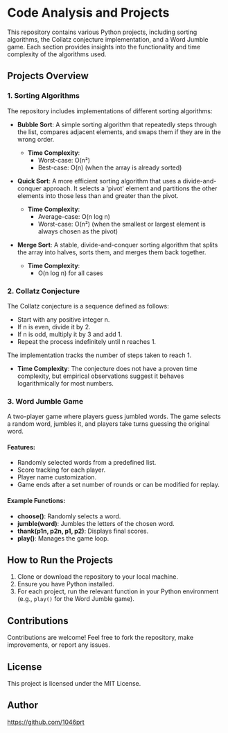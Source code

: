 # Code Analysis and Projects

This repository contains various Python projects, including sorting algorithms, the Collatz conjecture implementation, and a Word Jumble game. Each section provides insights into the functionality and time complexity of the algorithms used.

## Projects Overview

### 1. Sorting Algorithms
The repository includes implementations of different sorting algorithms:

- **Bubble Sort**: A simple sorting algorithm that repeatedly steps through the list, compares adjacent elements, and swaps them if they are in the wrong order. 
  - **Time Complexity**: 
    - Worst-case: O(n²)
    - Best-case: O(n) (when the array is already sorted)
  
- **Quick Sort**: A more efficient sorting algorithm that uses a divide-and-conquer approach. It selects a 'pivot' element and partitions the other elements into those less than and greater than the pivot.
  - **Time Complexity**: 
    - Average-case: O(n log n)
    - Worst-case: O(n²) (when the smallest or largest element is always chosen as the pivot)

- **Merge Sort**: A stable, divide-and-conquer sorting algorithm that splits the array into halves, sorts them, and merges them back together.
  - **Time Complexity**: 
    - O(n log n) for all cases

### 2. Collatz Conjecture
The Collatz conjecture is a sequence defined as follows: 
- Start with any positive integer n.
- If n is even, divide it by 2.
- If n is odd, multiply it by 3 and add 1.
- Repeat the process indefinitely until n reaches 1.

The implementation tracks the number of steps taken to reach 1.
- **Time Complexity**: The conjecture does not have a proven time complexity, but empirical observations suggest it behaves logarithmically for most numbers.

### 3. Word Jumble Game
A two-player game where players guess jumbled words. The game selects a random word, jumbles it, and players take turns guessing the original word.

#### Features:
- Randomly selected words from a predefined list.
- Score tracking for each player.
- Player name customization.
- Game ends after a set number of rounds or can be modified for replay.

#### Example Functions:
- **choose()**: Randomly selects a word.
- **jumble(word)**: Jumbles the letters of the chosen word.
- **thank(p1n, p2n, p1, p2)**: Displays final scores.
- **play()**: Manages the game loop.

## How to Run the Projects
1. Clone or download the repository to your local machine.
2. Ensure you have Python installed.
3. For each project, run the relevant function in your Python environment (e.g., `play()` for the Word Jumble game).

## Contributions
Contributions are welcome! Feel free to fork the repository, make improvements, or report any issues.

## License
This project is licensed under the MIT License.

## Author
https://github.com/1046prt
